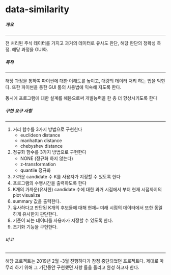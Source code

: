 # data-similarity


##### 개요

---

 전 처리된  주식 데이터를 가지고 과거의 데이터로 유사도 판단, 해당 판단의 정확성 측정. 해당 과정을 GUI화.





##### 목적

---

   해당 과정을 통하여 파이썬에 대한 이해도를 높이고, 대량의 데이터 처리 하는 법을 익힌다. 또한 파이썬을 통한 GUI 툼의 사용법에 익숙해 지도록 한다. 

  동시에 프로그램에 대한 설계를 해봄으로써 개발능력을 한 층 더 향상시키도록 한다



##### 구현 요구 사항

_____

1. 거리 함수를 3가지 방법으로 구현한다
   - euclideon distance
   - manhattan distance
   - chebyshev distance
2. 정규화 함수를 3가지 방법으로 구현한다
   - NONE (정규화 하지 않는다)
   - z-transformation
   - quantile 정규화
3. 가까운 candidate 수 K를 사용자가 지정할 수 있도록 한다
4. 프로그램의 수행시간을 출력하도록 한다
5. K개의 가까운(유사한) candidate 수에 대한 과거 시점에서 부터 현재 시점까지의 plot visualize
6. summary 값을 출력한다.
7. 유사하다고 판단된 K개의 후보들에 대해 현재~ 미래 시점의 데이터에서 또한 동일하게 유사한지 판단한다.
8. 기준이 되는 데이터를 사용자가 지정할 수 있도록 한다.
9. 초기화 기능을 구현한다. 





###### 비고

------

 해당 프로젝트는 2019년 2월 -3월 진행하다가 잠정 중단되었던 프로젝트다. 제대로 마무리 하기 위해 그 기간동안 구현했던 사항 들을 올리고 완성 하고자 한다.